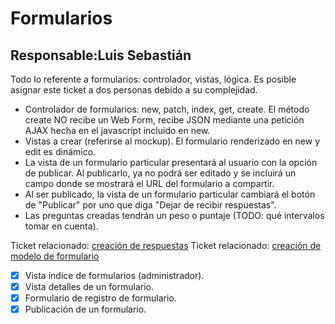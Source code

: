 # Formularios

## Responsable:Luis Sebastián

Todo lo referente a formularios: controlador, vistas, lógica. Es posible asignar este ticket a dos personas debido a 
su complejidad.

* Controlador de formularios: new, patch, index, get, create. El método create NO recibe un Web Form, recibe JSON
  mediante una petición AJAX hecha en el javascript incluido en new.
* Vistas a crear (referirse al mockup). El formulario renderizado en new y edit es dinámico.
* La vista de un formulario particular presentará al usuario con la opción de publicar. Al publicarlo, ya no podrá
  ser editado y se incluirá un campo donde se mostrará el URL del formulario a compartir. 
* Al ser publicado, la vista de un formulario particular cambiará el botón de "Publicar" por uno que diga "Dejar de recibir respuestas".
* Las preguntas creadas tendrán un peso o puntaje (TODO: qué intervalos tomar en cuenta).

Ticket relacionado: [creación de respuestas](./creacion_respuestas.md)
Ticket relacionado: [creación de modelo de formulario](./modelo_form.md)

- [x] Vista índice de formularios (administrador).
- [x] Vista detalles de un formulario.
- [x] Formulario de registro de formulario.
- [x] Publicación de un formulario.